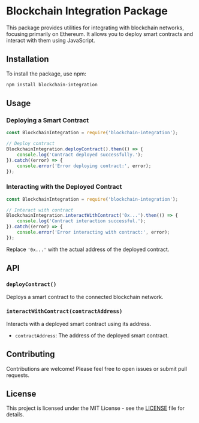 # Blockchain Integration Package

This package provides utilities for integrating with blockchain networks, focusing primarily on Ethereum. It allows you to deploy smart contracts and interact with them using JavaScript.

## Installation

To install the package, use npm:

```bash
npm install blockchain-integration
```

## Usage

### Deploying a Smart Contract

```javascript
const BlockchainIntegration = require('blockchain-integration');

// Deploy contract
BlockchainIntegration.deployContract().then(() => {
    console.log('Contract deployed successfully.');
}).catch((error) => {
    console.error('Error deploying contract:', error);
});
```

### Interacting with the Deployed Contract

```javascript
const BlockchainIntegration = require('blockchain-integration');

// Interact with contract
BlockchainIntegration.interactWithContract('0x...').then(() => {
    console.log('Contract interaction successful.');
}).catch((error) => {
    console.error('Error interacting with contract:', error);
});
```

Replace `'0x...'` with the actual address of the deployed contract.

## API

### `deployContract()`

Deploys a smart contract to the connected blockchain network.

### `interactWithContract(contractAddress)`

Interacts with a deployed smart contract using its address.

- `contractAddress`: The address of the deployed smart contract.

## Contributing

Contributions are welcome! Please feel free to open issues or submit pull requests.

## License

This project is licensed under the MIT License - see the [LICENSE](LICENSE) file for details.
